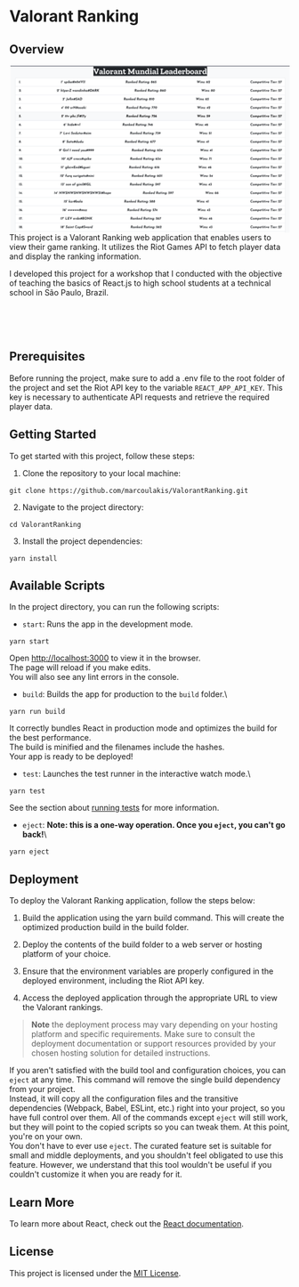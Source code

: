 # Valorant Ranking

## Overview


 <a href="#screenshot">
    <img src="https://raw.githubusercontent.com/marcoulakis/ValorantRanking/main/public/screenshot.png" alt="Scrennshot-of-the-app" height="300" align="right"/>
  </a>


This project is a Valorant Ranking web application that enables users to view their game ranking. It utilizes the Riot Games API to fetch player data and display the ranking information.

I developed this project for a workshop that I conducted with the objective of teaching the basics of React.js to high school students at a technical school in São Paulo, Brazil.

<br>\
<br>

## Prerequisites
Before running the project, make sure to add a .env file to the root folder of the project and set the Riot API key to the variable `REACT_APP_API_KEY`. This key is necessary to authenticate API requests and retrieve the required player data.

## Getting Started

To get started with this project, follow these steps:

1. Clone the repository to your local machine:

```
git clone https://github.com/marcoulakis/ValorantRanking.git
```

2. Navigate to the project directory:
```
cd ValorantRanking
```

3. Install the project dependencies:
```
yarn install
```

## Available Scripts

In the project directory, you can run the following scripts:

- `start`: Runs the app in the development mode.

```
yarn start
```
Open [http://localhost:3000](http://localhost:3000) to view it in the browser.\
The page will reload if you make edits.\
You will also see any lint errors in the console.

- `build`: Builds the app for production to the `build` folder.\

```
yarn run build
```

It correctly bundles React in production mode and optimizes the build for the best performance.\
The build is minified and the filenames include the hashes.\
Your app is ready to be deployed!

- `test`: Launches the test runner in the interactive watch mode.\

```
yarn test
```

See the section about [running tests](https://facebook.github.io/create-react-app/docs/running-tests) for more information.

- `eject`: **Note: this is a one-way operation. Once you `eject`, you can't go back!**\

```
yarn eject
```

## Deployment
To deploy the Valorant Ranking application, follow the steps below:

1. Build the application using the yarn build command. This will create the optimized production build in the build folder.

2. Deploy the contents of the build folder to a web server or hosting platform of your choice.

3. Ensure that the environment variables are properly configured in the deployed environment, including the Riot API key.

4. Access the deployed application through the appropriate URL to view the Valorant rankings.

>**Note**
>the deployment process may vary depending on your hosting
>platform and specific requirements. Make sure to consult the deployment 
>documentation or support resources provided by your chosen hosting 
>solution for detailed instructions.

If you aren't satisfied with the build tool and configuration choices, you can `eject` at any time. This command will remove the single build dependency from your project.\
Instead, it will copy all the configuration files and the transitive dependencies (Webpack, Babel, ESLint, etc.) right into your project, so you have full control over them. All of the commands except `eject` will still work, but they will point to the copied scripts so you can tweak them. At this point, you're on your own.\
You don't have to ever use `eject`. The curated feature set is suitable for small and middle deployments, and you shouldn't feel obligated to use this feature. However, we understand that this tool wouldn't be useful if you couldn't customize it when you are ready for it.

## Learn More

To learn more about React, check out the [React documentation](https://reactjs.org/).

## License

This project is licensed under the [MIT License](LICENSE).
